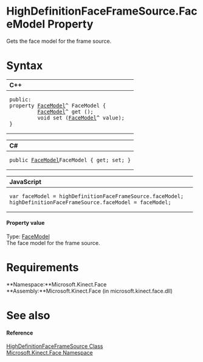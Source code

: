 HighDefinitionFaceFrameSource.FaceModel Property  
================================================  

Gets the face model for the frame source. <span id="syntaxSection"></span>

Syntax  
======  

<table>
<colgroup>
<col width="100%" />
</colgroup>
<thead>
<tr class="header">
<th align="left">C++</th>
</tr>
</thead>
<tbody>
<tr class="odd">
<td align="left"><pre><code>public:  
property <a href="../../FaceModel_Class.md">FaceModel</a>^ FaceModel {  
         <a href="../../FaceModel_Class.md">FaceModel</a>^ get ();  
         void set (<a href="../../FaceModel_Class.md">FaceModel</a>^ value);  
}</code></pre></td>
</tr>
</tbody>
</table>

<table>
<colgroup>
<col width="100%" />
</colgroup>
<thead>
<tr class="header">
<th align="left">C#</th>
</tr>
</thead>
<tbody>
<tr class="odd">
<td align="left"><pre><code>public <a href="../../FaceModel_Class.md">FaceModel</a>FaceModel { get; set; }</code></pre></td>
</tr>
</tbody>
</table>

<table>
<colgroup>
<col width="100%" />
</colgroup>
<thead>
<tr class="header">
<th align="left">JavaScript</th>
</tr>
</thead>
<tbody>
<tr class="odd">
<td align="left"><pre><code>var faceModel = highDefinitionFaceFrameSource.faceModel;  
highDefinitionFaceFrameSource.faceModel = faceModel;</code></pre></td>
</tr>
</tbody>
</table>

<span id="ID4ES"></span>
#### Property value  

Type: [FaceModel](../../FaceModel_Class.md)  
The face model for the frame source.  

<span id="requirements"></span>

Requirements  
============  

**Namespace:**Microsoft.Kinect.Face  
**Assembly:**Microsoft.Kinect.Face (in microsoft.kinect.face.dll)  

<span id="ID4E4"></span>

See also  
========  

<span id="ID4E6"></span>
#### Reference  

[HighDefinitionFaceFrameSource Class](../../HighDefinitionFaceFrameS.md)  
 [Microsoft.Kinect.Face Namespace](../../../Kinect.Face.md)  



<!--Please do not edit the data in the comment block below.-->
<!--
TOCTitle : FaceModel Property
RLTitle : HighDefinitionFaceFrameSource.FaceModel Property
KeywordK : FaceModel property
KeywordK : HighDefinitionFaceFrameSource.FaceModel property
KeywordF : Microsoft.Kinect.Face.HighDefinitionFaceFrameSource.FaceModel
KeywordF : HighDefinitionFaceFrameSource.FaceModel
KeywordF : FaceModel
KeywordF : Microsoft.Kinect.Face.HighDefinitionFaceFrameSource.FaceModel
KeywordA : P:Microsoft.Kinect.Face.HighDefinitionFaceFrameSource.FaceModel
AssetID : P:Microsoft.Kinect.Face.HighDefinitionFaceFrameSource.FaceModel
Locale : en-us
CommunityContent : 1
APIType : Managed
APILocation : microsoft.kinect.face.dll
APIName : Microsoft.Kinect.Face.HighDefinitionFaceFrameSource.FaceModel
TargetOS : Windows
TopicType : kbSyntax
DevLang : VB
DevLang : CSharp
DevLang : JavaScript
DevLang : C++
DocSet : K4Wv2
ProjType : K4Wv2Proj
Technology : Kinect for Windows
Product : Kinect for Windows SDK v2
productversion : 20
-->
